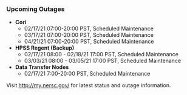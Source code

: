 ### Upcoming Outages 

- **Cori**
    - 02/17/21 07:00-20:00 PST, Scheduled Maintenance
    - 03/17/21 07:00-20:00 PST, Scheduled Maintenance
    - 04/21/21 07:00-20:00 PST, Scheduled Maintenance
- **HPSS Regent (Backup)** 
    - 02/17/21 08:00 - 02/18/21 17:00 PST, Scheduled Maintenance
    - 03/03/21 08:00 - 03/05/21 17:00 PST, Scheduled Maintenance
- **Data Transfer Nodes**
    - 02/17/21 7:00-20:00 PST, Scheduled Maintenance

Visit <http://my.nersc.gov/> for latest status and outage information.
